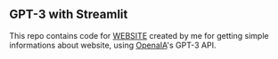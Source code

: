 ## GPT-3 with Streamlit

This repo contains code for [WEBSITE](https://share.streamlit.io/jmisilo/streamlit-gpt/main/streamlit-gpt.py) created by me for getting simple informations about website, using [OpenaIA](openai.com)'s GPT-3 API. 